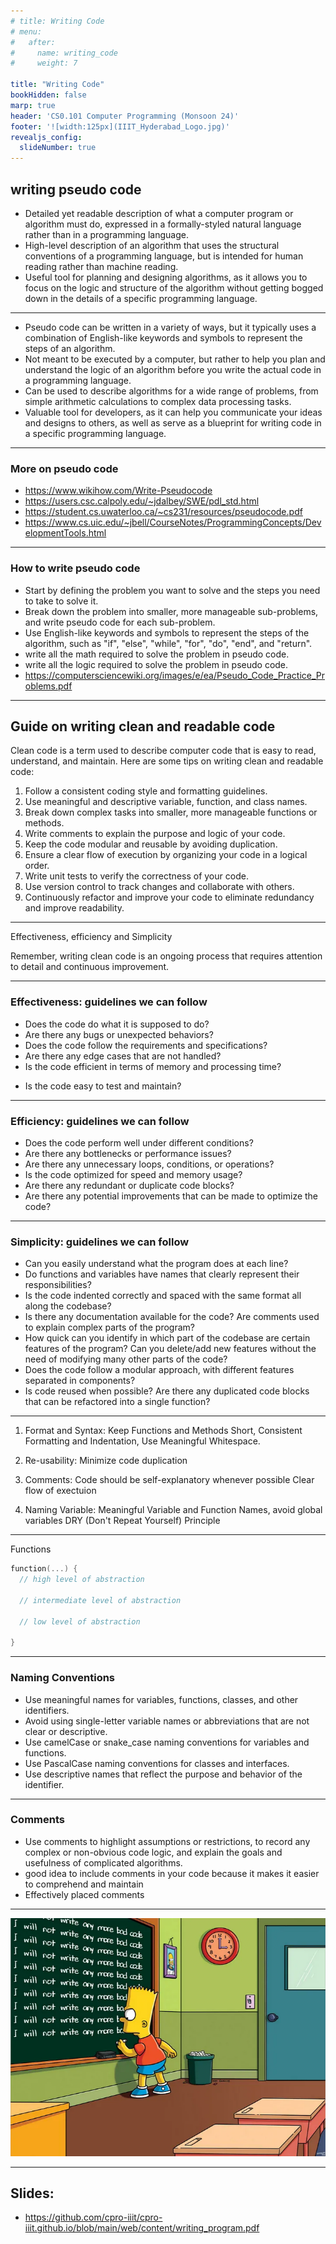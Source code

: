 ```yaml
---
# title: Writing Code
# menu:
#   after:
#     name: writing_code
#     weight: 7

title: "Writing Code"
bookHidden: false
marp: true
header: 'CS0.101 Computer Programming (Monsoon 24)'
footer: '![width:125px](IIIT_Hyderabad_Logo.jpg)'
revealjs_config:
  slideNumber: true
---
```

## writing pseudo code
-  Detailed yet readable description of what a computer program or algorithm must do, expressed in a formally-styled natural language rather than in a programming language.
- High-level description of an algorithm that uses the structural conventions of a programming language, but is intended for human reading rather than machine reading.
- Useful tool for planning and designing algorithms, as it allows you to focus on the logic and structure of the algorithm without getting bogged down in the details of a specific programming language.
---
- Pseudo code can be written in a variety of ways, but it typically uses a combination of English-like keywords and symbols to represent the steps of an algorithm.
- Not meant to be executed by a computer, but rather to help you plan and understand the logic of an algorithm before you write the actual code in a programming language.
- Can be used to describe algorithms for a wide range of problems, from simple arithmetic calculations to complex data processing tasks.
- Valuable tool for developers, as it can help you communicate your ideas and designs to others, as well as serve as a blueprint for writing code in a specific programming language.
--- 
### More on pseudo code
- https://www.wikihow.com/Write-Pseudocode
- https://users.csc.calpoly.edu/~jdalbey/SWE/pdl_std.html 
- https://student.cs.uwaterloo.ca/~cs231/resources/pseudocode.pdf
- https://www.cs.uic.edu/~jbell/CourseNotes/ProgrammingConcepts/DevelopmentTools.html
---

### How to write pseudo code
- Start by defining the problem you want to solve and the steps you need to take to solve it.
- Break down the problem into smaller, more manageable sub-problems, and write pseudo code for each sub-problem.
- Use English-like keywords and symbols to represent the steps of the algorithm, such as "if", "else", "while", "for", "do", "end", and "return".
- write all the math required to solve the problem in pseudo code.
- write all the logic required to solve the problem in pseudo code.
- https://computersciencewiki.org/images/e/ea/Pseudo_Code_Practice_Problems.pdf
---
## Guide on writing clean and readable code 
Clean code is a term used to describe computer code that is easy to read, understand, and maintain. Here are some tips on writing clean and readable code:

1. Follow a consistent coding style and formatting guidelines.
2. Use meaningful and descriptive variable, function, and class names.
3. Break down complex tasks into smaller, more manageable functions or methods.
4. Write comments to explain the purpose and logic of your code.
5. Keep the code modular and reusable by avoiding duplication.
6. Ensure a clear flow of execution by organizing your code in a logical order.
7. Write unit tests to verify the correctness of your code.
8. Use version control to track changes and collaborate with others.
9. Continuously refactor and improve your code to eliminate redundancy and improve readability.

---
Effectiveness, efficiency and Simplicity

Remember, writing clean code is an ongoing process that requires attention to detail and continuous improvement.

--- 
### Effectiveness: guidelines we can follow

  - Does the code do what it is supposed to do?
  - Are there any bugs or unexpected behaviors?
  - Does the code follow the requirements and specifications?
  - Are there any edge cases that are not handled?
  - Is the code efficient in terms of memory and processing time?
  <!-- - Are there any security vulnerabilities or potential issues with the code? -->
  - Is the code easy to test and maintain?

---
### Efficiency: guidelines we can follow

  - Does the code perform well under different conditions?
  - Are there any bottlenecks or performance issues?
  - Are there any unnecessary loops, conditions, or operations?
  - Is the code optimized for speed and memory usage?
  - Are there any redundant or duplicate code blocks?
  - Are there any potential improvements that can be made to optimize the code?

---
 ### Simplicity: guidelines we can follow

  - Can you easily understand what the program does at each line?
  - Do functions and variables have names that clearly represent their responsibilities?
  - Is the code indented correctly and spaced with the same format all along the codebase?
  - Is there any documentation available for the code? Are comments used to explain complex parts of the program?
  - How quick can you identify in which part of the codebase are certain features of the program? Can you delete/add new features without the need of modifying many other parts of the code?
  - Does the code follow a modular approach, with different features separated in components?
  - Is code reused when possible? Are there any duplicated code blocks that can be refactored into a single function?
--- 
<!-- ![width:300px](image.png) -->

1. Format and Syntax: Keep Functions and Methods Short, Consistent Formatting and Indentation, Use Meaningful Whitespace.

2. Re-usability: Minimize code duplication

3. Comments: Code should be self-explanatory whenever possible
Clear flow of exectuion 

4. Naming Variable: Meaningful Variable and Function Names, avoid global variables 
DRY (Don't Repeat Yourself) Principle 

--- 
Functions

```c
function(...) {
  // high level of abstraction 
   
  // intermediate level of abstraction 
  
  // low level of abstraction 
  
}
``` 
--- 
### Naming Conventions
- Use meaningful names for variables, functions, classes, and other identifiers.
- Avoid using single-letter variable names or abbreviations that are not clear or descriptive.
- Use camelCase or snake_case naming conventions for variables and functions.
- Use PascalCase naming conventions for classes and interfaces.
- Use descriptive names that reflect the purpose and behavior of the identifier.



--- 
### Comments

- Use comments to highlight assumptions or restrictions, to record any complex or non-obvious code logic, and explain the goals and usefulness of complicated algorithms.
- good idea to include comments in your code because it makes it easier to comprehend and maintain
- Effectively placed comments


---
![width:700px](image.png)


---
## Slides: 
- https://github.com/cpro-iiit/cpro-iiit.github.io/blob/main/web/content/writing_program.pdf